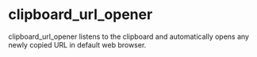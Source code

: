 # clipboard_url_opener
clipboard_url_opener listens to the clipboard and automatically opens any newly copied URL in default web browser.
